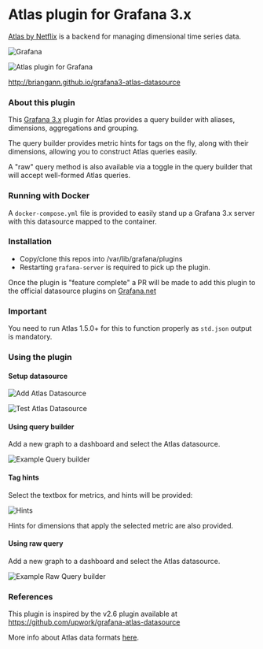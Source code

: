 # Atlas plugin for Grafana 3.x

[Atlas by Netflix](https://github.com/Netflix/atlas) is a backend for managing dimensional time series data.

![Grafana](http://grafana.org/assets/img/logo_new_transparent_200x48.png)

![Atlas plugin for Grafana](https://briangann.github.io/)

http://briangann.github.io/grafana3-atlas-datasource

### About this plugin
This [Grafana 3.x](https://grafana.org) plugin for Atlas provides a query builder with aliases, dimensions, aggregations and grouping.

The query builder provides metric hints for tags on the fly, along with their dimensions, allowing you to construct Atlas queries easily.

A "raw" query method is also available via a toggle in the query builder that will accept well-formed Atlas queries.

### Running with Docker
A ``docker-compose.yml`` file is provided to easily stand up a Grafana 3.x server with this datasource mapped to the container.

### Installation

* Copy/clone this repos into /var/lib/grafana/plugins
* Restarting ``grafana-server`` is required to pick up the plugin.

Once the plugin is "feature complete" a PR will be made to add this plugin to the official datasource plugins on [Grafana.net](http://grafana.net)

### Important
You need to run Atlas 1.5.0+ for this to function properly as ``std.json`` output is mandatory.


### Using the plugin

#### Setup datasource

![Add Atlas Datasource](https://briangann.github.io/grafana3-atlas-datasource/add-datasource.png)

![Test Atlas Datasource](https://briangann.github.io/grafana3-atlas-datasource/test-datasource.png)

#### Using query builder

Add a new graph to a dashboard and select the Atlas datasource.

![Example Query builder ](https://briangann.github.io/grafana3-atlas-datasource/example-query.png)

#### Tag hints

Select the textbox for metrics, and hints will be provided:

![Hints](https://briangann.github.io/grafana3-atlas-datasource/tag-query-hints.png)

Hints for dimensions that apply the selected metric are also provided.

#### Using raw query

Add a new graph to a dashboard and select the Atlas datasource.

![Example Raw Query builder ](https://briangann.github.io/grafana3-atlas-datasource/example-raw-query.png)

### References

This plugin is inspired by the v2.6 plugin available at https://github.com/upwork/grafana-atlas-datasource

More info about Atlas data formats [here](https://github.com/Netflix/atlas/wiki/Output-Formats).
